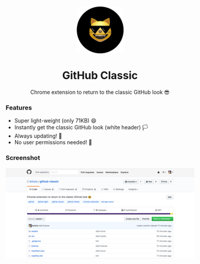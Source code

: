 <p align="center"><img width="125" src="https://github.com/bntzio/github-classic/blob/master/logo.png?raw=true"></p>

<h1 align="center">GitHub Classic</h1>

<p align="center">Chrome extension to return to the classic GitHub look 😎</p>

### Features

* Super light-weight (only 71KB) 😄
* Instantly get the classic GitHub look (white header) 🏳️
* Always updating! 🙌
* No user permissions needed! 🎉

### Screenshot

![GitHub Classic](screenshot.png)
